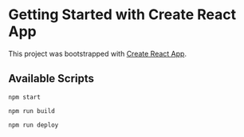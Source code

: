 # Getting Started with Create React App

This project was bootstrapped with [Create React App](https://github.com/facebook/create-react-app).

## Available Scripts
`npm start`

 `npm run build`

`npm run deploy`

